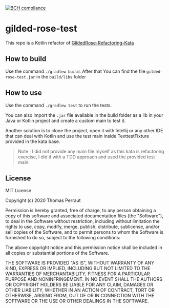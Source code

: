 [![BCH compliance](https://bettercodehub.com/edge/badge/tperraut/gilded-rose-test?branch=master)](https://bettercodehub.com/)

# gilded-rose-test
This repo is a Kotlin refactor of [GildedRose-Refactoring-Kata](https://github.com/emilybache/GildedRose-Refactoring-Kata)

## How to build

Use the command `./gradlew build`. After that You can find the file `gilded-rose-test.jar` in the `build/libs` folder

## How to use

Use the command `./gradlew test` to run the tests.

You can also import the `.jar` file available in the build folder as a lib in your Java or Kotlin project and create a
custom main to test it.

Another solution is to clone the project, open it with Intellij or any other IDE that can deal with Kotlin and use the
test main inside TexttestFixture provided in the kata base.

> Note : I did not provide any main file myself as this kata is refactoring exercise, I did it with a TDD approach and
> used the provided test main.

## License

MIT License

Copyright (c) 2020 Thomas Perraut

Permission is hereby granted, free of charge, to any person obtaining a copy
of this software and associated documentation files (the "Software"), to deal
in the Software without restriction, including without limitation the rights
to use, copy, modify, merge, publish, distribute, sublicense, and/or sell
copies of the Software, and to permit persons to whom the Software is
furnished to do so, subject to the following conditions:

The above copyright notice and this permission notice shall be included in all
copies or substantial portions of the Software.

THE SOFTWARE IS PROVIDED "AS IS", WITHOUT WARRANTY OF ANY KIND, EXPRESS OR
IMPLIED, INCLUDING BUT NOT LIMITED TO THE WARRANTIES OF MERCHANTABILITY,
FITNESS FOR A PARTICULAR PURPOSE AND NONINFRINGEMENT. IN NO EVENT SHALL THE
AUTHORS OR COPYRIGHT HOLDERS BE LIABLE FOR ANY CLAIM, DAMAGES OR OTHER
LIABILITY, WHETHER IN AN ACTION OF CONTRACT, TORT OR OTHERWISE, ARISING FROM,
OUT OF OR IN CONNECTION WITH THE SOFTWARE OR THE USE OR OTHER DEALINGS IN THE
SOFTWARE.